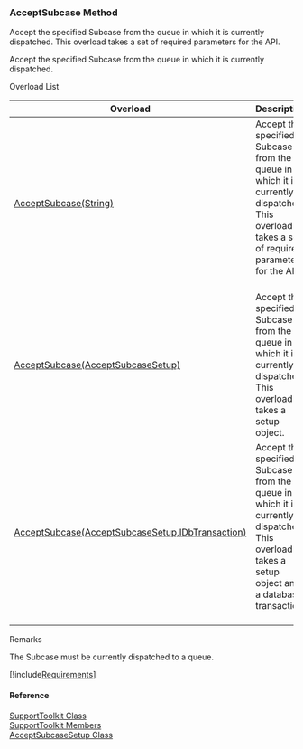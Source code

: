 ﻿### AcceptSubcase Method

Accept the specified Subcase from the queue in which it is currently dispatched. This overload takes a set of required parameters for the API.

Accept the specified Subcase from the queue in which it is currently dispatched.

Overload List

| Overload | Description |
| --- | --- |
| [AcceptSubcase(String)](FChoice.Toolkits.Clarify~FChoice.Toolkits.Clarify.Support.SupportToolkit~AcceptSubcase(String).md) | Accept the specified Subcase from the queue in which it is currently dispatched. This overload takes a set of required parameters for the API.   |
| [AcceptSubcase(AcceptSubcaseSetup)](FChoice.Toolkits.Clarify~FChoice.Toolkits.Clarify.Support.SupportToolkit~AcceptSubcase(AcceptSubcaseSetup).md) | Accept the specified Subcase from the queue in which it is currently dispatched. This overload takes a setup object.   |
| [AcceptSubcase(AcceptSubcaseSetup,IDbTransaction)](FChoice.Toolkits.Clarify~FChoice.Toolkits.Clarify.Support.SupportToolkit~AcceptSubcase(AcceptSubcaseSetup,IDbTransaction).md) | Accept the specified Subcase from the queue in which it is currently dispatched. This overload takes a setup object and a database transaction.   |

Remarks

The Subcase must be currently dispatched to a queue.

[!include[Requirements](../partials/requirements.md)]



#### Reference

[SupportToolkit Class](FChoice.Toolkits.Clarify~FChoice.Toolkits.Clarify.Support.SupportToolkit.md)  
[SupportToolkit Members](FChoice.Toolkits.Clarify~FChoice.Toolkits.Clarify.Support.SupportToolkit_members.md)  
[AcceptSubcaseSetup Class](FChoice.Toolkits.Clarify~FChoice.Toolkits.Clarify.Support.AcceptSubcaseSetup.md)